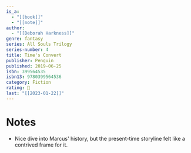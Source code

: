 ```yaml
---
is_a:
  - "[[book]]"
  - "[[note]]"
author:
  - "[[Deborah Harkness]]"
genre: fantasy
series: All Souls Trilogy
series-number: 4
title: Time's Convert
publisher: Penguin
published: 2019-06-25
isbn: 399564535
isbn13: 9780399564536
category: Fiction
rating: 🤞
last: "[[2023-01-22]]"
---
```

# Notes
- Nice dive into Marcus' history, but the present-time storyline felt like a contrived frame for it.
